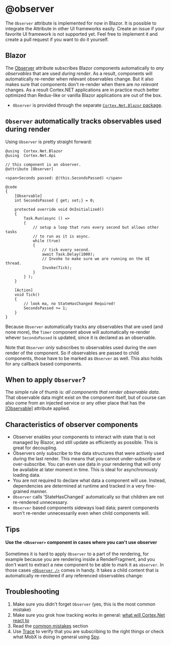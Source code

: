 # @observer

The `Observer` attribute is implemented for now in Blazor. It is possible to integrate the Attribute in other UI frameworks easily. Create an issue if your favorite UI framework is not supported yet. Feel free to implement it and create a pull request if you want to do it yourself.

## Blazor

The [Observer](xref:Cortex.Net.Blazor.ObserverAttribute) attribute subscribes Blazor components automatically to _any observables_ that are used _during render_.
As a result, components will automatically re-render when relevant observables change.
But it also makes sure that components don't re-render when there are _no relevant_ changes.
As a result Cortex.NET applications are in practice much better optimized than Redux-like or vanilla Blazor applications are out of the box.

- `Observer` is provided through the separate [`Cortex.Net.Blazor` package](https://www.nuget.org/packages/Cortex.Net.Blazor/).

## `Observer` automatically tracks observables used during render

Using `Observer` is pretty straight forward:

```cshtml-razor
@using  Cortex.Net.Blazor
@using  Cortex.Net.Api

// this component is an observer.
@attribute [Observer]

<span>Seconds passed: @(this.SecondsPassed) </span>

@code
{
    [Observable]
    int SecondsPassed { get; set;} = 0;

    protected override void OnInitialized()
    {
        Task.Run(async () => 
        {
            // setup a loop that runs every second but allows other tasks
            // to run as it is async.
            while (true)
            {
                // tick every second.
                await Task.Delay(1000);
                // Invoke to make sure we are running on the UI thread.
                Invoke(Tick);
            }
        } );
    }

    [Action]
    void Tick()
    {
        // look ma, no StateHasChanged Required!
        SecondsPassed += 1;
    }
}

```

Because `Observer` automatically tracks any observables that are used (and none more), the `Timer` component above will automatically re-render whever `SecondsPassed` is updated, since it is declared as an observable.

Note that `Observer` _only_ subscribes to observables used during the _own_ render of the component. So if observables are passed to child components, those have to be marked as `Observer` as well. This also holds for any callback based components.

## When to apply `Observer`?

The simple rule of thumb is: _all components that render observable data_. That observable data might exist on the component itself, but of course can also come from an injected service or any other place that has the [[Observable]](xref:Cortex.Net.Api.ObservableAttribute) attribute applied.

## Characteristics of observer components

-   Observer enables your components to interact with state that is not managed by Blazor, and still update as efficiently as possible. This is great for decoupling.
-   Observers only subscribe to the data structures that were actively used during the last render. This means that you cannot under-subscribe or over-subscribe. You can even use data in your rendering that will only be available at later moment in time. This is ideal for asynchronously loading data.
-   You are not required to declare what data a component will use. Instead, dependencies are determined at runtime and tracked in a very fine-grained manner.
-   `Observer` calls 'StateHasChanged` automatically so that children are not re-rendered unnecessary.
-   `Observer` based components sideways load data; parent components won't re-render unnecessarily even when child components will.

## Tips

#### Use the `<Observer>` component in cases where you can't use observer

Sometimes it is hard to apply `Observer` to a part of the rendering, for example because you are rendering inside a RenderFragment, and you don't want to extract a new component to be able to mark it as `observer`.
In those cases [`<Observer />`](xref:TBD) comes in handy. It takes a child content that is automatically re-rendered if any referenced observables change:


## Troubleshooting

1. Make sure you didn't forget `Observer` (yes, this is the most common mistake)
2. Make sure you grok how tracking works in general: [what will Cortex.Net react to](breact.md)
3. Read the [common mistakes](pitfalls.md) section
4. Use [Trace](trace.md) to verify that you are subscribing to the right things or check what MobX is doing in general using [Spy](spy.md).

